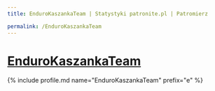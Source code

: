 ```yaml
---
title: EnduroKaszankaTeam | Statystyki patronite.pl | Patromierz

permalink: /EnduroKaszankaTeam
---
```


# [EnduroKaszankaTeam](https://patronite.pl/EnduroKaszankaTeam)

{% include profile.md name="EnduroKaszankaTeam" prefix="e" %}
